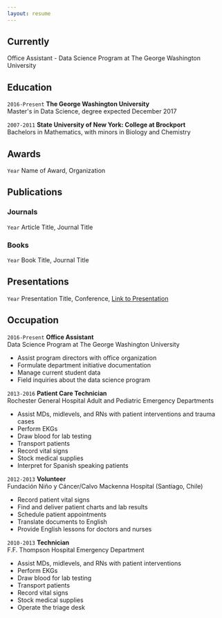 ```yaml
---
layout: resume
---
```

## Currently

Office Assistant - Data Science Program at The George Washington University

## Education

`2016-Present`
__The George Washington University__  
Master's in Data Science, degree expected December 2017

`2007-2011`
__State University of New York: College at Brockport__  
Bachelors in Mathematics, with minors in Biology and Chemistry


## Awards

`Year`
Name of Award, Organization 

## Publications

<!-- A list is also available [online](http://scholar.google.co.uk/citations?user=LTOTl0YAAAAJ) -->

### Journals

`Year`
Article Title, Journal Title


### Books

`Year`
Book Title, Journal Title



## Presentations

`Year`
Presentation Title, Conference, <a href="http://MyWebsite.tld/presentation1">Link to Presentation</a>


## Occupation

`2016-Present`
__Office Assistant__  
Data Science Program at The George Washington University 

- Assist program directors with office organization
- Formulate department initiative documentation
- Manage current student data
- Field inquiries about the data science program

`2013-2016`
__Patient Care Technician__  
Rochester General Hospital Adult and Pediatric Emergency Departments 

- Assist MDs, midlevels, and RNs with patient interventions and trauma cases
- Perform EKGs
- Draw blood for lab testing
- Transport patients
- Record vital signs
- Stock medical supplies
- Interpret for Spanish speaking patients

`2012-2013`
__Volunteer__  
Fundación Niño y Cáncer/Calvo Mackenna Hospital (Santiago, Chile)

- Record patient vital signs
- Find and deliver patient charts and lab results
- Schedule patient appointments
- Translate documents to English
- Provide English lessons for doctors and nurses

`2010-2013`
__Technician__  
F.F. Thompson Hospital Emergency Department

- Assist MDs, midlevels, and RNs with patient interventions
- Perform EKGs
- Draw blood for lab testing
- Transport patients
- Record vital signs
- Stock medical supplies
- Operate the triage desk


<!-- ### Footer

Last updated: Feb 2nd, 2017 -->


